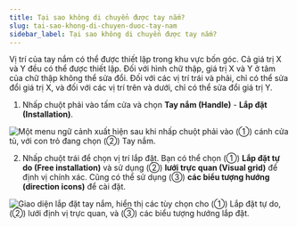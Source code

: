 ```yaml
---
title: Tại sao không di chuyển được tay nắm?
slug: tai-sao-khong-di-chuyen-duoc-tay-nam
sidebar_label: Tại sao không di chuyển được tay nắm?
---
```


Vị trí của tay nắm có thể được thiết lập trong khu vực bốn góc. Cả giá trị X và Y đều có thể được thiết lập. Đối với hình chữ thập, giá trị X và Y ở tâm của chữ thập không thể sửa đổi. Đối với các vị trí trái và phải, chỉ có thể sửa đổi giá trị X, và đối với các vị trí trên và dưới, chỉ có thể sửa đổi giá trị Y.

1. Nhấp chuột phải vào tấm cửa và chọn **Tay nắm (Handle)** - **Lắp đặt (Installation)**.

![Một menu ngữ cảnh xuất hiện sau khi nhấp chuột phải vào (①) cánh cửa tủ, với con trỏ đang chọn (②) Tay nắm.](https://storage.googleapis.com/jegavn_kb/images/4ae5264e-9c2c-426a-b49a-a370182f8f2f.png)

2. Nhấp chuột trái để chọn vị trí lắp đặt. Bạn có thể chọn (①) **Lắp đặt tự do (Free installation)** và sử dụng (②) **lưới trực quan (Visual grid)** để định vị chính xác. Cũng có thể sử dụng (③) **các biểu tượng hướng (direction icons)** để cài đặt.

![Giao diện lắp đặt tay nắm, hiển thị các tùy chọn cho (①) Lắp đặt tự do, (②) lưới định vị trực quan, và (③) các biểu tượng hướng lắp đặt.](https://storage.googleapis.com/jegavn_kb/images/0b69209f-3bbf-4891-b97a-4ca6d04b06b8.png)